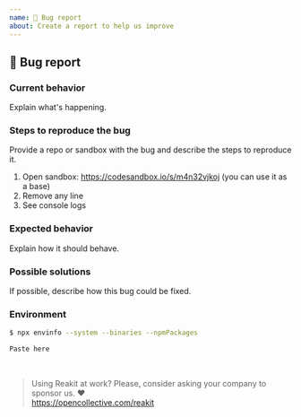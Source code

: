 ```yaml
---
name: 🐛 Bug report
about: Create a report to help us improve
---
```


## 🐛 Bug report

### Current behavior

Explain what's happening.

### Steps to reproduce the bug

Provide a repo or sandbox with the bug and describe the steps to reproduce it.

1. Open sandbox: https://codesandbox.io/s/m4n32vjkoj (you can use it as a base)
2. Remove any line
3. See console logs

### Expected behavior

Explain how it should behave.

### Possible solutions

If possible, describe how this bug could be fixed.

### Environment

```sh
$ npx envinfo --system --binaries --npmPackages

Paste here
```

<br>

> Using Reakit at work? Please, consider asking your company to sponsor us. ❤️<br>
> https://opencollective.com/reakit